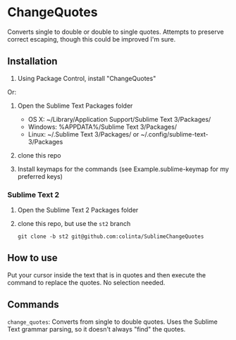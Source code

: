 ChangeQuotes
============

Converts single to double or double to single quotes.  Attempts to preserve correct escaping, though this could be improved I'm sure.

Installation
------------

1. Using Package Control, install "ChangeQuotes"

Or:

1. Open the Sublime Text Packages folder
    - OS X: ~/Library/Application Support/Sublime Text 3/Packages/
    - Windows: %APPDATA%/Sublime Text 3/Packages/
    - Linux: ~/.Sublime Text 3/Packages/ or ~/.config/sublime-text-3/Packages

2. clone this repo
3. Install keymaps for the commands (see Example.sublime-keymap for my preferred keys)

### Sublime Text 2

1. Open the Sublime Text 2 Packages folder
2. clone this repo, but use the `st2` branch

       git clone -b st2 git@github.com:colinta/SublimeChangeQuotes

How to use
----------

Put your cursor inside the text that is in quotes and then execute the command to replace the quotes. No selection needed.

Commands
--------

`change_quotes`: Converts from single to double quotes.  Uses the Sublime Text grammar parsing, so it doesn't always "find" the quotes.
